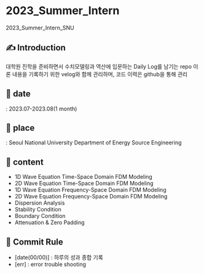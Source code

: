 # 2023_Summer_Intern
2023_Summer_Intern_SNU

## ✍️ Introduction
대학원 진학을 준비하면서 수치모델링과 역산에 입문하는 Daily Log를 남기는 repo
이론 내용을 기록하기 위한 velog와 함께 관리하며, 코드 이력은 github을 통해 관리

##  🐰 date
 : 2023.07-2023.08(1 month)
## 🐰 place
: Seoul National University Department of Energy Source Engineering

## 🐰 content
- 1D Wave Equation Time-Space Domain FDM Modeling
- 2D Wave Equation Time-Space Domain FDM Modeling
- 1D Wave Equation Frequency-Space Domain FDM Modeling
- 2D Wave Equation Frequency-Space Domain FDM Modeling
- Dispersion Analysis
- Stability Condition
- Boundary Condition
- Attenuation & Zero Padding

## 🐰 Commit Rule
- [date(00/00)] : 하루의 성과 종합 기록
- [err] : error trouble shooting

